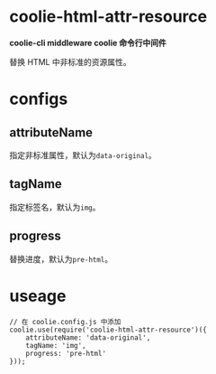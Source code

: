# coolie-html-attr-resource

**coolie-cli middleware coolie 命令行中间件**

替换 HTML 中非标准的资源属性。


# configs
## attributeName
指定非标准属性，默认为`data-original`。


## tagName
指定标签名，默认为`img`。


## progress
替换进度，默认为`pre-html`。


# useage

```
// 在 coolie.config.js 中添加
coolie.use(require('coolie-html-attr-resource')({
    attributeName: 'data-original',
    tagName: 'img',
    progress: 'pre-html'
}));
```

